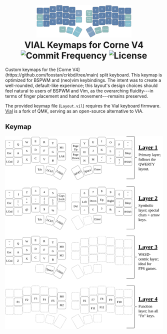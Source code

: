 <h1 align="center">
  <img src="https://github.com/Hudson-Liu/Corne-Keymap/blob/main/docs/Keyboard-Highlight.png" width="60%">
  <br>
  VIAL Keymaps for Corne V4
  <br>
  <img src="https://img.shields.io/github/commit-activity/y/Hudson-Liu/Corne-Keymap?style=for-the-badge&labelColor=%234c566a&color=%235e81ac" alt="Commit Frequency">
  <img src="https://img.shields.io/github/license/Hudson-Liu/Corne-Keymap?style=for-the-badge&labelColor=%234c566a&color=%235e81ac" alt="License">
</h1>
Custom keymaps for the [Corne V4](https://github.com/foostan/crkbd/tree/main) split keyboard. This keymap is optimized for BSPWM and (neo)vim keybindings. The intent was to create a well-rounded, default-like experience; this layout's design choices should feel natural to users of BSPWM and Vim, as the overarching fluidity---in terms of finger placement and hand movement---remains preserved.

The provided keymap file (`Layout.vil`) requires the Vial keyboard firmware. [Vial](https://get.vial.today/manual/) is a fork of QMK, serving as an open-source alternative to VIA.
## Keymap
<picture>
  <source media="(prefers-color-scheme: dark)" srcset="https://raw.githubusercontent.com/Hudson-Liu/Corne-Keymap/main/docs/Keyboard-Layout-Light.png">
  <source media="(prefers-color-scheme: light)" srcset="https://raw.githubusercontent.com/Hudson-Liu/Corne-Keymap/main/docs/Keyboard-Layout-Dark.png">
  <img alt="Image of Layouts" src="https://raw.githubusercontent.com/Hudson-Liu/Corne-Keymap/main/docs/Keyboard-Layout-Dark.png">
</picture>
